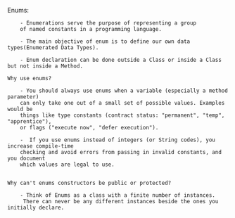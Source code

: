 Enums:

        - Enumerations serve the purpose of representing a group
        of named constants in a programming language. 
        
        - The main objective of enum is to define our own data types(Enumerated Data Types).
    
        - Enum declaration can be done outside a Class or inside a Class but not inside a Method.
    
    Why use enums?

        - You should always use enums when a variable (especially a method parameter) 
        can only take one out of a small set of possible values. Examples would be 
        things like type constants (contract status: "permanent", "temp", "apprentice"), 
        or flags ("execute now", "defer execution").
      
        -  If you use enums instead of integers (or String codes), you increase compile-time 
        checking and avoid errors from passing in invalid constants, and you document 
        which values are legal to use.
        
        
    Why can't enums constructors be public or protected?
   
        - Think of Enums as a class with a finite number of instances. 
         There can never be any different instances beside the ones you initially declare.
        
   